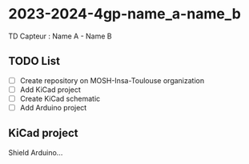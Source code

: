 # 2023-2024-4gp-name_a-name_b

TD Capteur : Name A - Name B

## TODO List

- [ ] Create repository on MOSH-Insa-Toulouse organization
- [ ] Add KiCad project
- [ ] Create KiCad schematic
- [ ] Add Arduino project

## KiCad project

Shield Arduino...

